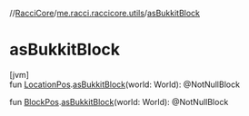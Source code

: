 //[RacciCore](../../index.md)/[me.racci.raccicore.utils](index.md)/[asBukkitBlock](as-bukkit-block.md)

# asBukkitBlock

[jvm]\
fun [LocationPos](-location-pos/index.md).[asBukkitBlock](as-bukkit-block.md)(world: World): @NotNullBlock

fun [BlockPos](-block-pos/index.md).[asBukkitBlock](as-bukkit-block.md)(world: World): @NotNullBlock
